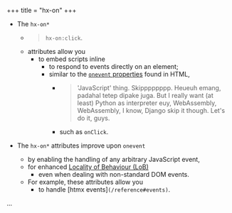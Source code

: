 +++
title = "hx-on"
+++

- The `hx-on*`
  - > `hx-on:click`.
  - attributes allow you
    - to embed scripts inline
      - to respond to events directly on an element;
      - similar to the [`onevent` properties](https://developer.mozilla.org/en-US/docs/Web/Events/Event_handlers#using_onevent_properties) found in HTML,
        - > 'JavaScript' thing. Skipppppppp. Heueuh emang, padahal tetep dipake juga. But I really want (at least) Python as interpreter euy, WebAssembly, WebAssembly, I know, Django skip it though. Let's do it, guys.
        - such as `onClick`.

- The `hx-on*` attributes improve upon `onevent`
  - by enabling the handling of any arbitrary JavaScript event,
  - for enhanced [Locality of Behaviour (LoB)](/essays/locality-of-behaviour/)
    - even when dealing with non-standard DOM events.
  - For example, these attributes allow you
    - to handle [htmx events]`(/reference#events)`.

...
